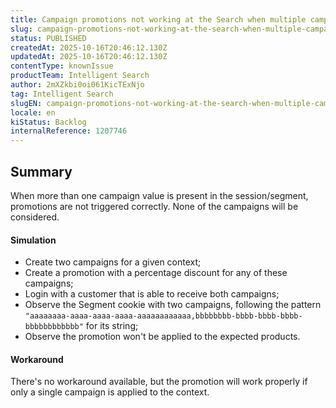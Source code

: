 ```yaml
---
title: Campaign promotions not working at the Search when multiple campaigns are applicable
slug: campaign-promotions-not-working-at-the-search-when-multiple-campaigns-are-applicable
status: PUBLISHED
createdAt: 2025-10-16T20:46:12.130Z
updatedAt: 2025-10-16T20:46:12.130Z
contentType: knownIssue
productTeam: Intelligent Search
author: 2mXZkbi0oi061KicTExNjo
tag: Intelligent Search
slugEN: campaign-promotions-not-working-at-the-search-when-multiple-campaigns-are-applicable
locale: en
kiStatus: Backlog
internalReference: 1207746
---
```


## Summary


When more than one campaign value is present in the session/segment, promotions are not triggered correctly. None of the campaigns will be considered.


#### Simulation



- Create two campaigns for a given context;
- Create a promotion with a percentage discount for any of these campaigns;
- Login with a customer that is able to receive both campaigns;
- Observe the Segment cookie with two campaigns, following the pattern `"aaaaaaaa-aaaa-aaaa-aaaa-aaaaaaaaaaaa,bbbbbbbb-bbbb-bbbb-bbbb-bbbbbbbbbbbb"` for its string;
- Observe the promotion won't be applied to the expected products.


#### Workaround


There's no workaround available, but the promotion will work properly if only a single campaign is applied to the context.



